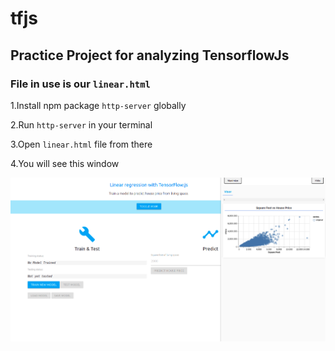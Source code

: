 # tfjs

## Practice Project for analyzing TensorflowJs

### File in use is our `linear.html`

1.Install npm package `http-server` globally

2.Run `http-server` in your terminal

3.Open `linear.html` file from there

4.You will see this window

![Image](https://github.com/lulz-sec-18/tfjs/blob/main/Screenshot%20from%202021-05-05%2018-02-18.png)
